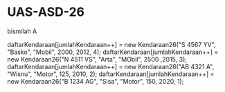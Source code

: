 # UAS-ASD-26
bismilah A

daftarKendaraan[jumlahKendaraan++] = new Kendaraan26("S 4567 YV", "Basko", "Mobil", 2000, 2012, 4);
        daftarKendaraan[jumlahKendaraan++] = new Kendaraan26("N 4511 VS", "Arta", "MObil", 2500 ,2015, 3);
        daftarKendaraan[jumlahKendaraan++] = new Kendaraan26("AB 4321 A", "Wisnu", "Motor", 125, 2010, 2);
        daftarKendaraan[jumlahKendaraan++] = new Kendaraan26("B 1234 AG", "Sisa", "Motor", 150, 2020, 1);